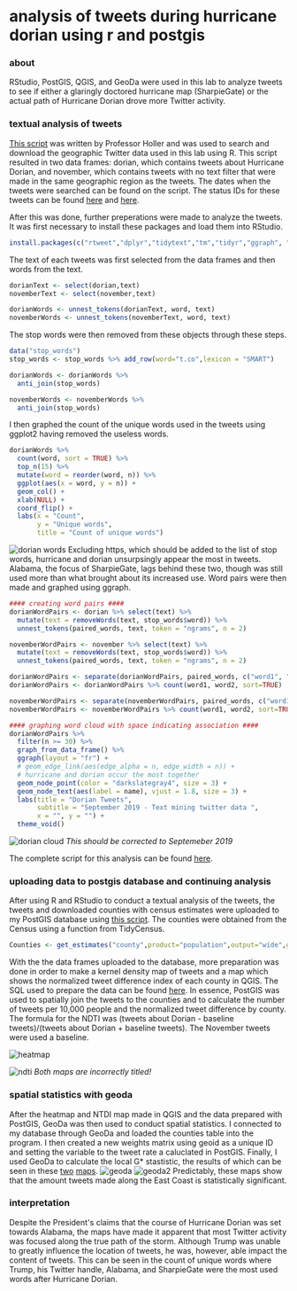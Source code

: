 # analysis of tweets during hurricane dorian using r and postgis 
### about
RStudio, PostGIS, QGIS, and GeoDa were used in this lab to analyze tweets to see if either a glaringly doctored hurricane map (SharpieGate) or the actual path of Hurricane Dorian drove more Twitter activity. 

### textual analysis of tweets
[This script](code/dorianTwitterScript.R) was written by Professor Holler and was used to search and download the geographic Twitter data used in this lab using R. This script resulted in two data frames: dorian, which contains tweets about Hurricane Dorian, and november, which contains tweets with no text filter that were made in the same geographic region as the tweets. The dates when the tweets were searched can be found on the script. The status IDs for these tweets can be found [here](data/november.csv) and [here](data/dorian.csv).

After this was done, further preperations were made to analyze the tweets. 
It was first necessary to install these packages and load them into RStudio.
```r
install.packages(c("rtweet","dplyr","tidytext","tm","tidyr","ggraph", "ggplot2"))
```
The text of each  tweets was first selected from the data frames and then words from the text.
```r
dorianText <- select(dorian,text)
novemberText <- select(november,text)

dorianWords <- unnest_tokens(dorianText, word, text)
novemberWords <- unnest_tokens(novemberText, word, text)
```
The stop words were then removed from these objects through these steps.
```r
data("stop_words")
stop_words <- stop_words %>% add_row(word="t.co",lexicon = "SMART")

dorianWords <- dorianWords %>%
  anti_join(stop_words) 

novemberWords <- novemberWords %>%
  anti_join(stop_words)
```
I then graphed the count of the unique words used in the tweets using ggplot2 having removed the useless words. 
```r
dorianWords %>%
  count(word, sort = TRUE) %>%
  top_n(15) %>%
  mutate(word = reorder(word, n)) %>%
  ggplot(aes(x = word, y = n)) +
  geom_col() +
  xlab(NULL) +
  coord_flip() +
  labs(x = "Count",
       y = "Unique words",
       title = "Count of unique words")
```
![dorian words](images/dorianWords.png)
Excluding https, which should be added to the list of stop words, hurricane and dorian unsurpsingly appear the most in tweets. Alabama, the focus of SharpieGate, lags behind these two, though was still used more than what brought about its increased use. Word pairs were then made and graphed using ggraph. 
```r
#### creating word pairs ####
dorianWordPairs <- dorian %>% select(text) %>%
  mutate(text = removeWords(text, stop_words$word)) %>%
  unnest_tokens(paired_words, text, token = "ngrams", n = 2)

novemberWordPairs <- november %>% select(text) %>%
  mutate(text = removeWords(text, stop_words$word)) %>%
  unnest_tokens(paired_words, text, token = "ngrams", n = 2)

dorianWordPairs <- separate(dorianWordPairs, paired_words, c("word1", "word2"),sep=" ")
dorianWordPairs <- dorianWordPairs %>% count(word1, word2, sort=TRUE)

novemberWordPairs <- separate(novemberWordPairs, paired_words, c("word1", "word2"),sep=" ")
novemberWordPairs <- novemberWordPairs %>% count(word1, word2, sort=TRUE)

#### graphing word cloud with space indicating association ####
dorianWordPairs %>%
  filter(n >= 30) %>%
  graph_from_data_frame() %>%
  ggraph(layout = "fr") +
  # geom_edge_link(aes(edge_alpha = n, edge_width = n)) +
  # hurricane and dorian occur the most together
  geom_node_point(color = "darkslategray4", size = 3) +
  geom_node_text(aes(label = name), vjust = 1.8, size = 3) +
  labs(title = "Dorian Tweets",
       subtitle = "September 2019 - Text mining twitter data ",
       x = "", y = "") +
  theme_void()
```
![dorian cloud](images/dorianCloud.png)
*This should be corrected to Septemeber 2019*

The complete script for this analysis can be found [here](code/textual.R).

### uploading data to postgis database and continuing analysis 
After using R and RStudio to conduct a textual analysis of the tweets, the tweets and downloaded counties with census estimates were uploaded to my PostGIS database using [this script](code/postgis.R). The counties were obtained from the Census using a function from TidyCensus.
```r
Counties <- get_estimates("county",product="population",output="wide",geometry=TRUE,keep_geo_vars=TRUE, key="woot")
```
With the the data frames uploaded to the database, more preparation was done in order to make a kernel density map of tweets and a map which shows the normalized tweet difference index of each county in QGIS. The SQL used to prepare the data can be found [here](code/tweets.sql). In essence, PostGIS was used to spatially join the tweets to the counties and to calculate the number of tweets per 10,000 people and the normalized tweet difference by county. The formula for the NDTI was (tweets about Dorian - baseline tweets)/(tweets about Dorian + baseline tweets). The November tweets were used a baseline.

![heatmap](images/heatmap.png)

![ndti](images/tweets.png)
*Both maps are incorrectly titled!*

### spatial statistics with geoda 
After the heatmap and NTDI map made in QGIS and the data prepared with PostGIS, GeoDa was then used to conduct spatial statistics. I connected to my database through GeoDa and loaded the counties table into the program. I then created a new weights matrix using geoid as a unique ID and setting the variable to the tweet rate a caluclated in PostGIS. Finally, I used GeoDa to calculate the local G* stastistic, the results of which can be seen in these [two](images/countiesGetisOrdMapFrame.png) [maps](images/countiesSigGetisOrdMapFrame.png). 
![geoda](images/countiesGetisOrdMapFrame.png)
![geoda2](images/countiesSigGetisOrdMapFrame.png)
Predictably, these maps show that the amount tweets made along the East Coast is statistically significant.
### interpretation 
Despite the President's claims that the course of Hurricane Dorian was set towards Alabama, the maps have made it apparent that most Twitter activity was focused along the true path of the storm. Although Trump was unable to greatly influence the location of tweets, he was, however, able impact the content of tweets. This can be seen in the count of unique words where Trump, his Twitter handle, Alabama, and SharpieGate were the most used words after Hurricane Dorian. 
